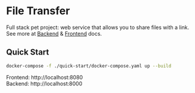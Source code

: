 # File Transfer
Full stack pet project: web service that allows you to share files with a link. \
See more at [Backend](./backend/README.md) & [Frontend](./frontend/README.md) docs.
## Quick Start
```bash
docker-compose -f ./quick-start/docker-compose.yaml up --build
```
Frontend: http://localhost:8080 \
Backend: http://localhost:8000
